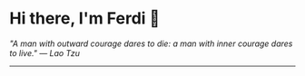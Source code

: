<h1>Hi there, I'm Ferdi 👋</h1>

<p><em>
  "A man with outward courage dares to die: a man with inner courage dares to live." — Lao Tzu
</em></p>

---
